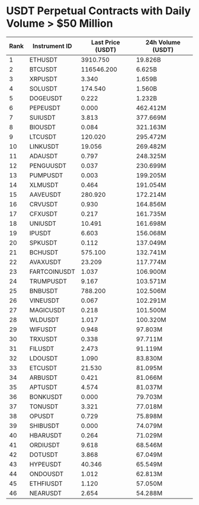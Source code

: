 # USDT Perpetual Contracts with Daily Volume > $50 Million

| Rank | Instrument ID | Last Price (USDT) | 24h Volume (USDT) |
|------|---------------|-------------------|-------------------|
| 1 | ETHUSDT | 3910.750 | 19.826B |
| 2 | BTCUSDT | 116546.200 | 6.625B |
| 3 | XRPUSDT | 3.340 | 1.659B |
| 4 | SOLUSDT | 174.540 | 1.560B |
| 5 | DOGEUSDT | 0.222 | 1.232B |
| 6 | PEPEUSDT | 0.000 | 462.412M |
| 7 | SUIUSDT | 3.813 | 377.669M |
| 8 | BIOUSDT | 0.084 | 321.163M |
| 9 | LTCUSDT | 120.020 | 295.472M |
| 10 | LINKUSDT | 19.056 | 269.482M |
| 11 | ADAUSDT | 0.797 | 248.325M |
| 12 | PENGUUSDT | 0.037 | 230.699M |
| 13 | PUMPUSDT | 0.003 | 199.205M |
| 14 | XLMUSDT | 0.464 | 191.054M |
| 15 | AAVEUSDT | 280.920 | 172.214M |
| 16 | CRVUSDT | 0.930 | 164.856M |
| 17 | CFXUSDT | 0.217 | 161.735M |
| 18 | UNIUSDT | 10.491 | 161.698M |
| 19 | IPUSDT | 6.603 | 156.068M |
| 20 | SPKUSDT | 0.112 | 137.049M |
| 21 | BCHUSDT | 575.100 | 132.741M |
| 22 | AVAXUSDT | 23.209 | 117.774M |
| 23 | FARTCOINUSDT | 1.037 | 106.900M |
| 24 | TRUMPUSDT | 9.167 | 103.571M |
| 25 | BNBUSDT | 788.200 | 102.506M |
| 26 | VINEUSDT | 0.067 | 102.291M |
| 27 | MAGICUSDT | 0.218 | 101.500M |
| 28 | WLDUSDT | 1.017 | 100.320M |
| 29 | WIFUSDT | 0.948 | 97.803M |
| 30 | TRXUSDT | 0.338 | 97.711M |
| 31 | FILUSDT | 2.473 | 91.119M |
| 32 | LDOUSDT | 1.090 | 83.830M |
| 33 | ETCUSDT | 21.530 | 81.095M |
| 34 | ARBUSDT | 0.421 | 81.066M |
| 35 | APTUSDT | 4.574 | 81.037M |
| 36 | BONKUSDT | 0.000 | 79.703M |
| 37 | TONUSDT | 3.321 | 77.018M |
| 38 | OPUSDT | 0.729 | 75.898M |
| 39 | SHIBUSDT | 0.000 | 74.079M |
| 40 | HBARUSDT | 0.264 | 71.029M |
| 41 | ORDIUSDT | 9.618 | 68.546M |
| 42 | DOTUSDT | 3.868 | 67.049M |
| 43 | HYPEUSDT | 40.346 | 65.549M |
| 44 | ONDOUSDT | 1.012 | 62.813M |
| 45 | ETHFIUSDT | 1.120 | 57.050M |
| 46 | NEARUSDT | 2.654 | 54.288M |
